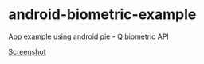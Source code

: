 # android-biometric-example

App example using android pie - Q biometric API

[Screenshot](https://imgur.com/cIizKEX)
